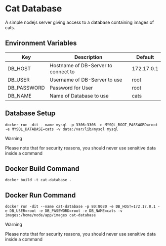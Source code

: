 # Cat Database
A simple nodejs server giving access to a database containing images of cats.

## Environment Variables
Key         | Description                         | Default
------------|-------------------------------------|----------
DB_HOST     | Hostname of DB-Server to connect to | 172.17.0.1
DB_USER     | Username of DB-Server to use        | root
DB_PASSWORD | Password for User                   | root
DB_NAME     | Name of Database to use             | cats

## Database Setup
```
docker run -dit --name mysql -p 3306:3306 -e MYSQL_ROOT_PASSWORD=root -e MYSQL_DATABASE=cats -v data:/var/lib/mysql mysql
```
> [!WARNING]  
> Please note that for security reasons, you should never use sensitive data inside a command

## Docker Build Command
```
docker build -t cat-database .
```

## Docker Run Command
```
docker run -dit --name cat-database -p 80:8080 -e DB_HOST=172.17.0.1 -e DB_USER=root -e DB_PASSWORD=root -e DB_NAME=cats -v images:/home/node/app/images cat-database
```
> [!WARNING]  
> Please note that for security reasons, you should never use sensitive data inside a command